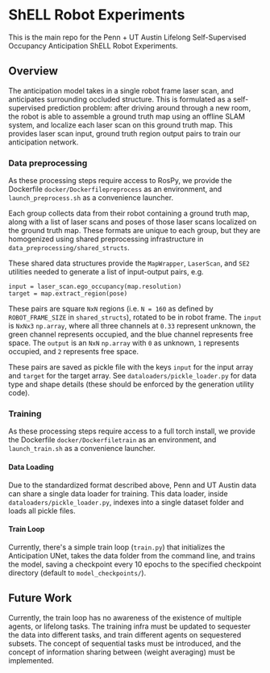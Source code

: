 # ShELL Robot Experiments

This is the main repo for the Penn + UT Austin Lifelong Self-Supervised Occupancy Anticipation ShELL Robot Experiments.

## Overview

The anticipation model takes in a single robot frame laser scan, and anticipates surrounding occluded structure. This is formulated as a self-supervised prediction problem: after driving around through a new room, the robot is able to assemble a ground truth map using an offline SLAM system, and localize each laser scan on this ground truth map. This provides laser scan input, ground truth region output pairs to train our anticipation network.


### Data preprocessing

As these processing steps require access to RosPy, we provide the Dockerfile `docker/Dockerfilepreprocess` as an environment, and `launch_preprocess.sh` as a convenience launcher.

Each group collects data from their robot containing a ground truth map, along with a list of laser scans and poses of those laser scans localized on the ground truth map. These formats are unique to each group, but they are homogenized using shared preprocessing infrastructure in `data_preprocessing/shared_structs`.

These shared data structures provide the `MapWrapper`, `LaserScan`, and `SE2` utilities needed to generate a list of input-output pairs, e.g.

```
input = laser_scan.ego_occupancy(map.resolution)
target = map.extract_region(pose)
```

These pairs are square `NxN` regions (i.e. `N = 160` as defined by `ROBOT_FRAME_SIZE` in `shared_structs`), rotated to be in robot frame. The `input` is `NxNx3` `np.array`, where all three channels at `0.33` represent unknown, the green channel represents occupied, and the blue channel represents free space. The `output` is an `NxN` `np.array` with `0` as unknown, `1` represents occupied, and `2` represents free space.

These pairs are saved as pickle file with the keys `input` for the input array and `target` for the target array. See `dataloaders/pickle_loader.py` for data type and shape details (these should be enforced by the generation utility code).

### Training

As these processing steps require access to a full torch install, we provide the Dockerfile `docker/Dockerfiletrain` as an environment, and `launch_train.sh` as a convenience launcher.

#### Data Loading

Due to the standardized format described above, Penn and UT Austin data can share a single data loader for training. This data loader, inside `dataloaders/pickle_loader.py`, indexes into a single dataset folder and loads all pickle files.

#### Train Loop

Currently, there's a simple train loop (`train.py`) that initializes the Anticipation UNet, takes the data folder from the command line, and trains the model, saving a checkpoint every 10 epochs to the specified checkpoint directory (default to `model_checkpoints/`).

## Future Work

Currently, the train loop has no awareness of the existence of multiple agents, or lifelong tasks. The training infra must be updated to sequester the data into different tasks, and train different agents on sequestered subsets. The concept of sequential tasks must be introduced, and the concept of information sharing between (weight averaging) must be implemented.